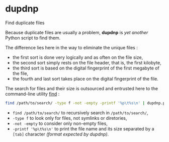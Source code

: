 # dupdnp
Find duplicate files

Because duplicate files are usually a problem, **dupdnp** is *yet another* Python script to find them.

The difference lies here in the way to eliminate the unique files :
* the first sort is done very logically and as often on the file size,
* the second sort simply rests on the file header, that is, the first kilobyte,
* the third sort is based on the digital fingerprint of the first megabyte of the file,
* the fourth and last sort takes place on the digital fingerprint of the file.

The search for files and their size is outsourced and entrusted here to the command-line utility [find](https://www.gnu.org/software/findutils/manual/html_mono/find.html) :

```bash
find /path/to/search/ -type f -not -empty -printf '%p\t%s\n' | dupdnp.py
```
* `find /path/to/search/` to recursively search in `/path/to/search/`,
* `-type f` to look only for files, not symlinks or diretories,
* `-not -empty` to consider only non-empty files,
* `-printf '%p\t%s\n'` to print the file name and its size separated by a `[tab]` character *(format expected by dupdnp)*.

